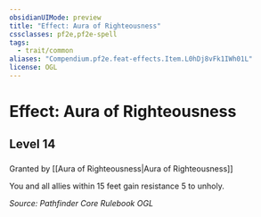 ```yaml
---
obsidianUIMode: preview
title: "Effect: Aura of Righteousness"
cssclasses: pf2e,pf2e-spell
tags:
  - trait/common
aliases: "Compendium.pf2e.feat-effects.Item.L0hDj8vFk1IWh01L"
license: OGL
---
```

# Effect: Aura of Righteousness
## Level 14
### 






Granted by [[Aura of Righteousness|Aura of Righteousness]]

You and all allies within 15 feet gain resistance 5 to unholy.

*Source: Pathfinder Core Rulebook*
*OGL*